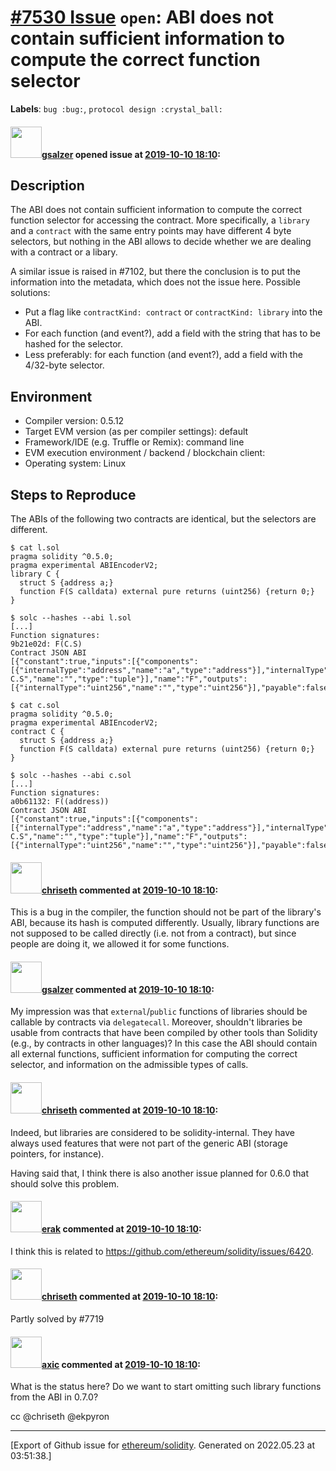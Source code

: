 # [\#7530 Issue](https://github.com/ethereum/solidity/issues/7530) `open`: ABI does not contain sufficient information to compute the correct function selector
**Labels**: `bug :bug:`, `protocol design :crystal_ball:`


#### <img src="https://avatars.githubusercontent.com/u/13353518?u=cdbfeabd415bfe3743790d8549ec9e04a83d5dbd&v=4" width="50">[gsalzer](https://github.com/gsalzer) opened issue at [2019-10-10 18:10](https://github.com/ethereum/solidity/issues/7530):


## Description

The ABI does not contain sufficient information to compute the correct function selector for accessing the contract. More specifically, a `library` and a `contract` with the same entry points may have different 4 byte selectors, but nothing in the ABI allows to decide whether we are dealing with a contract or a libary.

A similar issue is raised in #7102, but there the conclusion is to put the information into the metadata, which does not the issue here. Possible solutions:

- Put a flag like `contractKind: contract` or `contractKind: library` into the ABI.
- For each function (and event?), add a field with the string that has to be hashed for the selector.
- Less preferably: for each function (and event?), add a field with the 4/32-byte selector.

## Environment

- Compiler version: 0.5.12
- Target EVM version (as per compiler settings): default
- Framework/IDE (e.g. Truffle or Remix): command line
- EVM execution environment / backend / blockchain client:
- Operating system: Linux

## Steps to Reproduce

The ABIs of the following two contracts are identical, but the selectors are different.
```
$ cat l.sol
pragma solidity ^0.5.0;
pragma experimental ABIEncoderV2;
library C {
  struct S {address a;}
  function F(S calldata) external pure returns (uint256) {return 0;}
}

$ solc --hashes --abi l.sol
[...]
Function signatures: 
9b21e02d: F(C.S)
Contract JSON ABI 
[{"constant":true,"inputs":[{"components":[{"internalType":"address","name":"a","type":"address"}],"internalType":"struct C.S","name":"","type":"tuple"}],"name":"F","outputs":[{"internalType":"uint256","name":"","type":"uint256"}],"payable":false,"stateMutability":"pure","type":"function"}]
```
```
$ cat c.sol
pragma solidity ^0.5.0;
pragma experimental ABIEncoderV2;
contract C {
  struct S {address a;}
  function F(S calldata) external pure returns (uint256) {return 0;}
}

$ solc --hashes --abi c.sol
[...]
Function signatures: 
a0b61132: F((address))
Contract JSON ABI 
[{"constant":true,"inputs":[{"components":[{"internalType":"address","name":"a","type":"address"}],"internalType":"struct C.S","name":"","type":"tuple"}],"name":"F","outputs":[{"internalType":"uint256","name":"","type":"uint256"}],"payable":false,"stateMutability":"pure","type":"function"}]
```

#### <img src="https://avatars.githubusercontent.com/u/9073706?v=4" width="50">[chriseth](https://github.com/chriseth) commented at [2019-10-10 18:10](https://github.com/ethereum/solidity/issues/7530#issuecomment-542228290):

This is a bug in the compiler, the function should not be part of the library's ABI, because its hash is computed differently. Usually, library functions are not supposed to be called directly (i.e. not from a contract), but since people are doing it, we allowed it for some functions.

#### <img src="https://avatars.githubusercontent.com/u/13353518?u=cdbfeabd415bfe3743790d8549ec9e04a83d5dbd&v=4" width="50">[gsalzer](https://github.com/gsalzer) commented at [2019-10-10 18:10](https://github.com/ethereum/solidity/issues/7530#issuecomment-543217176):

My impression was that `external`/`public` functions of libraries should be callable by  contracts via `delegatecall`. Moreover, shouldn't libraries be usable from contracts that have been compiled by other tools than Solidity (e.g., by contracts in other languages)? In this case the ABI should contain all external functions, sufficient information for computing the correct selector, and information on the admissible types of calls.

#### <img src="https://avatars.githubusercontent.com/u/9073706?v=4" width="50">[chriseth](https://github.com/chriseth) commented at [2019-10-10 18:10](https://github.com/ethereum/solidity/issues/7530#issuecomment-543224020):

Indeed, but libraries are considered to be solidity-internal. They have always used features that were not part of the generic ABI (storage pointers, for instance).

Having said that, I think there is also another issue planned for 0.6.0 that should solve this problem.

#### <img src="https://avatars.githubusercontent.com/u/20012009?u=61e903cf16bc5f3353db1d571401e2e71b6f61ed&v=4" width="50">[erak](https://github.com/erak) commented at [2019-10-10 18:10](https://github.com/ethereum/solidity/issues/7530#issuecomment-543666988):

I think this is related to https://github.com/ethereum/solidity/issues/6420.

#### <img src="https://avatars.githubusercontent.com/u/9073706?v=4" width="50">[chriseth](https://github.com/chriseth) commented at [2019-10-10 18:10](https://github.com/ethereum/solidity/issues/7530#issuecomment-556160018):

Partly solved by #7719

#### <img src="https://avatars.githubusercontent.com/u/20340?v=4" width="50">[axic](https://github.com/axic) commented at [2019-10-10 18:10](https://github.com/ethereum/solidity/issues/7530#issuecomment-655688864):

What is the status here? Do we want to start omitting such library functions from the ABI in 0.7.0?

cc @chriseth @ekpyron


-------------------------------------------------------------------------------



[Export of Github issue for [ethereum/solidity](https://github.com/ethereum/solidity). Generated on 2022.05.23 at 03:51:38.]
